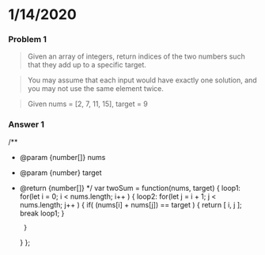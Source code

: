 # 1/14/2020

### Problem 1
  > Given an array of integers, return indices of the two numbers such that they add up to a specific target.

  > You may assume that each input would have exactly one solution, and you may not use the same element twice.
  
  > Given nums = [2, 7, 11, 15], target = 9
  
### Answer 1

  /**
 * @param {number[]} nums
 * @param {number} target
 * @return {number[]}
 */
var twoSum = function(nums, target) {
loop1:
    for(let i = 0; i < nums.length; i++ )
    {
loop2:
        for(let j = i + 1; j < nums.length; j++ )
        {
            if( (nums[i] + nums[j]) == target )
            {
                return [ i, j ];
                break loop1;
            }
                
        }
    }
};
